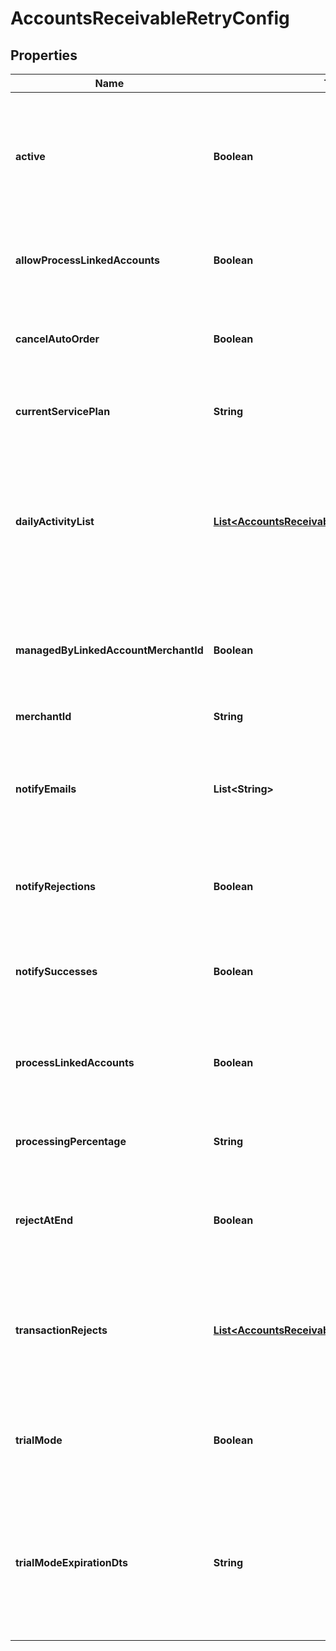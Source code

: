 

# AccountsReceivableRetryConfig


## Properties

| Name | Type | Description | Notes |
|------------ | ------------- | ------------- | -------------|
|**active** | **Boolean** | True if the retry should run daily.  False puts the retry service into an inactive state for this merchant. |  [optional] |
|**allowProcessLinkedAccounts** | **Boolean** | True if this account has linked accounts that it can process. |  [optional] |
|**cancelAutoOrder** | **Boolean** | If true also cancel the auto order if the order is rejected at the end |  [optional] |
|**currentServicePlan** | **String** | The current service plan that the account is on. |  [optional] |
|**dailyActivityList** | [**List&lt;AccountsReceivableRetryDayActivity&gt;**](AccountsReceivableRetryDayActivity.md) | A list of days and what actions should take place on those days after an order reaches accounts receivable |  [optional] |
|**managedByLinkedAccountMerchantId** | **Boolean** | If not null, this account is managed by the specified parent merchant id. |  [optional] |
|**merchantId** | **String** | UltraCart merchant ID |  [optional] |
|**notifyEmails** | **List&lt;String&gt;** | A list of email addresses to receive summary notifications from the retry service. |  [optional] |
|**notifyRejections** | **Boolean** | If true, email addresses are notified of rejections. |  [optional] |
|**notifySuccesses** | **Boolean** | If true, email addresses are notified of successful charges. |  [optional] |
|**processLinkedAccounts** | **Boolean** | If true, all linked accounts are also processed using the same rules. |  [optional] |
|**processingPercentage** | **String** | The percentage rate charged for the service. |  [optional] |
|**rejectAtEnd** | **Boolean** | If true, the order is rejected the day after the last configured activity day |  [optional] |
|**transactionRejects** | [**List&lt;AccountsReceivableRetryTransactionReject&gt;**](AccountsReceivableRetryTransactionReject.md) | Array of key/value pairs that when found in the response cause the rejection of the transaction. |  [optional] |
|**trialMode** | **Boolean** | True if the account is currently in trial mode.  Set to false to exit trial mode. |  [optional] |
|**trialModeExpirationDts** | **String** | The date when trial mode expires.  If this date is reached without exiting trial mode, the service will de-activate. |  [optional] |



